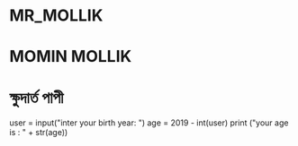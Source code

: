 # MR_MOLLIK
# MOMIN MOLLIK
# ক্ষুদার্ত পাপী 
user = input("inter your birth year:   ")
age =  2019 - int(user)
print ("your age is :   " + str(age))

